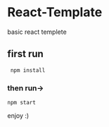 # React-Template
basic react templete  


## first run   
``` npm install```

### then run->
```npm start```

enjoy :)
